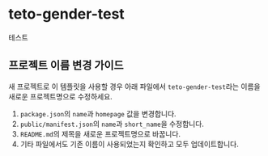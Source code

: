 # teto-gender-test

테스트

## 프로젝트 이름 변경 가이드

새 프로젝트로 이 템플릿을 사용할 경우 아래 파일에서 `teto-gender-test`라는 이름을 새로운 프로젝트명으로 수정하세요.

1. `package.json`의 `name`과 `homepage` 값을 변경합니다.
2. `public/manifest.json`의 `name`과 `short_name`을 수정합니다.
3. `README.md`의 제목을 새로운 프로젝트명으로 바꿉니다.
4. 기타 파일에서도 기존 이름이 사용되었는지 확인하고 모두 업데이트합니다.

